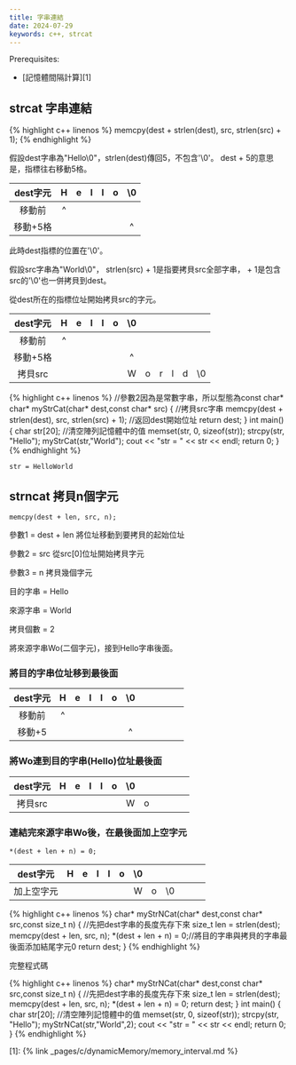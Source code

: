 ```yaml
---
title: 字串連結
date: 2024-07-29
keywords: c++, strcat 
---
```


Prerequisites:

- [記憶體間隔計算][1]

## strcat 字串連結
{% highlight c++ linenos %}
  memcpy(dest + strlen(dest), src, strlen(src) + 1);
{% endhighlight %}

假設dest字串為\"Hello\0\"，strlen(dest)傳回5，不包含\'\0\'。
dest + 5的意思是，指標往右移動5格。

|dest字元|H|e|l|l|o|\0|
|:--:|:--:|:--:|:--:|:--:|:--:|:--:|
|移動前|^||||||
|移動+5格||||||^|

此時dest指標的位置在\'\0\'。

假設src字串為\"World\0\"，
strlen(src) + 1是指要拷貝src全部字串， + 1是包含src的\'\0\'也一併拷貝到dest。

從dest所在的指標位址開始拷貝src的字元。

|dest字元|H|e|l|l|o|\0||||||
|:--:|:--:|:--:|:--:|:--:|:--:|:--:|:--:|:--:|:--:|:--:|:--:|
|移動前|^|||||||||||
|移動+5格||||||^||||||
|拷貝src||||||W|o|r|l|d|\0|

{% highlight c++ linenos %}
//參數2因為是常數字串，所以型態為const char*
char* myStrCat(char* dest,const char* src) {
	//拷貝src字串
  memcpy(dest + strlen(dest), src, strlen(src) + 1);
  //返回dest開始位址
  return dest;
}
int main() {
  char str[20];
  //清空陣列記憶體中的值
  memset(str, 0, sizeof(str));
  strcpy(str, "Hello");
  myStrCat(str,"World");
  cout << "str = " << str << endl;
  return 0;
}
{% endhighlight %}

```
str = HelloWorld
```

## strncat 拷貝n個字元

```
memcpy(dest + len, src, n);
```
參數1 = dest + len 將位址移動到要拷貝的起始位址

參數2 = src 從src[0]位址開始拷貝字元

參數3 = n 拷貝幾個字元

目的字串 = Hello

來源字串 = World

拷貝個數 = 2

將來源字串Wo(二個字元)，接到Hello字串後面。

### 將目的字串位址移到最後面

|dest字元|H|e|l|l|o|\0||||||
|:--:|:--:|:--:|:--:|:--:|:--:|:--:|:--:|:--:|:--:|:--:|:--:|
|移動前|^|||||||||||
|移動+5||||||^||||||

### 將Wo連到目的字串(Hello)位址最後面

|dest字元|H|e|l|l|o|\0||||||
|:--:|:--:|:--:|:--:|:--:|:--:|:--:|:--:|:--:|:--:|:--:|:--:|
|拷貝src||||||W|o|||||


### 連結完來源字串Wo後，在最後面加上空字元

```
*(dest + len + n) = 0;
```

|dest字元|H|e|l|l|o|\0||||||
|:--:|:--:|:--:|:--:|:--:|:--:|:--:|:--:|:--:|:--:|:--:|:--:|
|加上空字元||||||W|o|\0||||

{% highlight c++ linenos %}
char* myStrNCat(char* dest,const char* src,const size_t n) {
  //先把dest字串的長度先存下來
  size_t len = strlen(dest);
  memcpy(dest + len, src, n);
  *(dest + len + n) = 0;//將目的字串與拷貝的字串最後面添加結尾字元0
  return dest;
}
{% endhighlight %}


完整程式碼

{% highlight c++ linenos %}
char* myStrNCat(char* dest,const char* src,const size_t n) {
  //先把dest字串的長度先存下來
  size_t len = strlen(dest);
  memcpy(dest + len, src, n);
  *(dest + len + n) = 0;
  return dest;
}
int main() {
  char str[20];
  //清空陣列記憶體中的值
  memset(str, 0, sizeof(str));
  strcpy(str, "Hello");
  myStrNCat(str,"World",2);
  cout << "str = " << str << endl;
  return 0;
}
{% endhighlight %}

[1]: {% link _pages/c/dynamicMemory/memory_interval.md %}